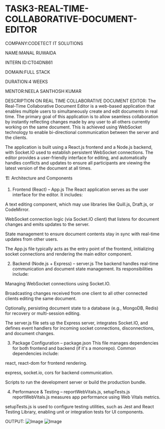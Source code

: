 # TASK3-REAL-TIME-COLLABORATIVE-DOCUMENT-EDITOR

COMPANY:CODETECT IT SOLUTIONS

NAME:MANAL RUWAIDA

INTERN ID:CT04DN861

DOMAIN:FULL STACK

DURATION:4 WEEKS

MENTOR:NEELA SANTHOSH KUMAR

DESCRIPTION ON REAL TIME COLLABORATIVE DOCUMENT EDITOR:
The Real-Time Collaborative Document Editor is a web-based application that enables multiple users to simultaneously create and edit documents in real time. The primary goal of this application is to allow seamless collaboration by instantly reflecting changes made by any user to all others currently working on the same document. This is achieved using WebSocket technology to enable bi-directional communication between the server and the clients.

The application is built using a React.js frontend and a Node.js backend, with Socket.IO used to establish persistent WebSocket connections. The editor provides a user-friendly interface for editing, and automatically handles conflicts and updates to ensure all participants are viewing the latest version of the document at all times.

🏗️ Architecture and Components
1. Frontend (React) – App.js
The React application serves as the user interface for the editor. It includes:

A text editing component, which may use libraries like Quill.js, Draft.js, or CodeMirror.

WebSocket connection logic (via Socket.IO client) that listens for document changes and emits updates to the server.

State management to ensure document contents stay in sync with real-time updates from other users.

The App.js file typically acts as the entry point of the frontend, initializing socket connections and rendering the main editor component.

2. Backend (Node.js + Express) – server.js
The backend handles real-time communication and document state management. Its responsibilities include:

Managing WebSocket connections using Socket.IO.

Broadcasting changes received from one client to all other connected clients editing the same document.

Optionally, persisting document state to a database (e.g., MongoDB, Redis) for recovery or multi-session editing.

The server.js file sets up the Express server, integrates Socket.IO, and defines event handlers for incoming socket connections, disconnections, and document changes.

3. Package Configuration – package.json
This file manages dependencies for both frontend and backend (if it's a monorepo). Common dependencies include:

react, react-dom for frontend rendering.

express, socket.io, cors for backend communication.

Scripts to run the development server or build the production bundle.

4. Performance & Testing – reportWebVitals.js, setupTests.js
reportWebVitals.js measures app performance using Web Vitals metrics.

setupTests.js is used to configure testing utilities, such as Jest and React Testing Library, enabling unit or integration tests for UI components.

OUTPUT:
![Image](https://github.com/user-attachments/assets/a4822392-211f-4807-abe7-e20cc9a13cd2)
![Image](https://github.com/user-attachments/assets/276d44f2-6661-4a43-980d-b56c1f25b712)
